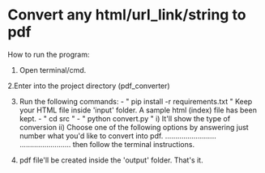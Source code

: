 # Convert any html/url_link/string to pdf


How to run the program:

1. Open terminal/cmd. 

2.Enter into the project directory (pdf_converter)

3. Run the following commands:
          -  " pip install -r requirements.txt "
                Keep your HTML file inside 'input' folder. A sample html (index) file has been kept.
          -  " cd src "
          -  " python convert.py "
                i) It'll show the type of conversion
                ii) Choose one of the following options by answering just number what you'd like to convert into pdf.
                .........................
                .........................
                then follow the terminal instructions. 
                
4. pdf file'll be created inside the 'output' folder. That's it.




